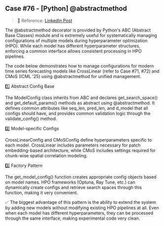 ## Case #76 - [Python] @abstractmethod

> 🧩 Reference: [LinkedIn Post](https://www.linkedin.com/posts/backnumber19lim_python-abstractmethod-hpo-activity-7367722805615869954-zKUK?utm_source=share&utm_medium=member_desktop&rcm=ACoAAC4i7ZsBMeUAH3UpBvhusYv1qkmTlPJ4E6E)  

The @abstractmethod decorator is provided by Python's ABC (Abstract Base Classes) module and is extremely useful for systematically managing configurations of multiple models during hyperparameter optimization (HPO). While each model has different hyperparameter structures, enforcing a common interface allows consistent processing in HPO pipelines.

The code below demonstrates how to manage configurations for modern time series forecasting models like CrossLinear (refer to Case #71, #72) and CMoS (ICML '25) using @abstractmethod for unified management.

1️⃣ Abstract Config Base

The ModelConfig class inherits from ABC and declares get_search_space() and get_default_params() methods as abstract using @abstractmethod. It defines common attributes like seq_len, pred_len, and d_model that all configs should have, and provides common validation logic through the validate_config() method.

2️⃣ Model-specific Configs

CrossLinearConfig and CMoSConfig define hyperparameters specific to each model. CrossLinear includes parameters necessary for patch embedding-based architecture, while CMoS includes settings required for chunk-wise spatial correlation modeling.

3️⃣ Factory Pattern

The get_model_config() function creates appropriate config objects based on model names. HPO frameworks (Optuna, Ray Tune, etc.) can dynamically create configs and retrieve search spaces through this function, making it very convenient.

✅ The biggest advantage of this pattern is the ability to extend the system by adding new models without modifying existing HPO pipelines at all. Even when each model has different hyperparameters, they can be processed through the same interface, making experimental code very clean.